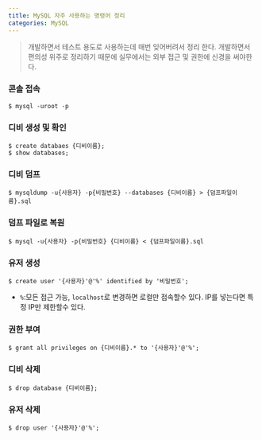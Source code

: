 ```yaml
---
title: MySQL 자주 사용하는 명령어 정리
categories: MySQL
---
```


> 개발하면서 테스트 용도로 사용하는데 매번 잊어버려서 정리 한다.
> 개발하면서 편의성 위주로 정리하기 때문에 실무에서는 외부 접근 및 권한에 신경을 써야한다.

### 콘솔 접속
```
$ mysql -uroot -p
```

### 디비 생성 및 확인
```
$ create databaes {디비이름};
$ show databases;
```

### 디비 덤프
```
$ mysqldump -u{사용자} -p{비밀번호} --databases {디비이름} > {덤프파일이름}.sql
```

### 덤프 파일로 복원
```
$ mysql -u{사용자} -p{비밀번호} {디비이름} < {덤프파일이름}.sql
```

### 유저 생성
```
$ create user '{사용자}'@'%' identified by '비밀번호';
```
- `%`:모든 접근 가능, `localhost`로 변경하면 로컬만 접속할수 있다. IP를 넣는다면 특정 IP만 제한할수 있다.

### 권한 부여
```
$ grant all privileges on {디비이름}.* to '{사용자}'@'%';
```

### 디비 삭제
```
$ drop database {디비이름};
```

### 유저 삭제
```
$ drop user '{사용자}'@'%';
```

